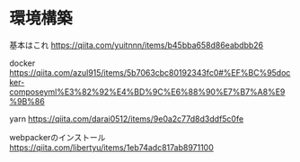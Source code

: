 # 環境構築
基本はこれ
https://qiita.com/yuitnnn/items/b45bba658d86eabdbb26

docker
https://qiita.com/azul915/items/5b7063cbc80192343fc0#%EF%BC%95docker-composeyml%E3%82%92%E4%BD%9C%E6%88%90%E7%B7%A8%E9%9B%86

yarn
https://qiita.com/darai0512/items/9e0a2c77d8d3ddf5c0fe

webpackerのインストール
https://qiita.com/libertyu/items/1eb74adc817ab8971100

